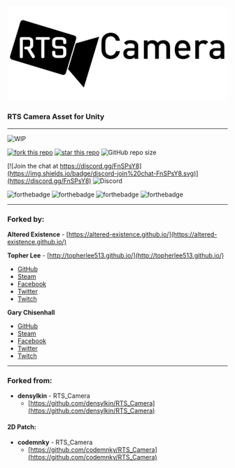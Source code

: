 # [![RTS Camera](RTS_CAM_BANNER.png)](https://github.com/altered-existence/RTS_Camera)
### RTS Camera Asset for Unity

-----

![WIP](https://camo.githubusercontent.com/96997bf4724da51b7b3bd96d341a0c1efb2b38ab/68747470733a2f2f756e706b672e636f6d2f76767769702f5749502e737667)

[![fork this repo](http://githubbadges.com/fork.svg?user=altered-existence&repo=RTS_Camera&style=default)](https://github.com/altered-existence/RTS_Camera/fork)
[![star this repo](http://githubbadges.com/star.svg?user=altered-existence&repo=RTS_Camera&style=default)](https://github.com/altered-existence/RTS_Camera)
![GitHub repo size](https://img.shields.io/github/repo-size/altered-existence/RTS_Camera.svg)

[![Join the chat at https://discord.gg/FnSPsY8](https://img.shields.io/badge/discord-join%20chat-FnSPsY8.svg)](https://discord.gg/FnSPsY8)
![Discord](https://img.shields.io/discord/356807608256036866.svg)

![forthebadge](https://forthebadge.com/images/badges/built-with-love.svg)
![forthebadge](https://forthebadge.com/images/badges/uses-badges.svg)
![forthebadge](https://forthebadge.com/images/badges/no-ragrets.svg)
![forthebadge](https://forthebadge.com/images/badges/fuck-it-ship-it.svg)

-----
### Forked by:

**Altered Existence** - [https://altered-existence.github.io/](https://altered-existence.github.io/)

**Topher Lee** - [http://topherlee513.github.io/](http://topherlee513.github.io/)
  - [GitHub](https://github.com/TopherLee513)
  - [Steam](https://steamcommunity.com/id/TopherLee513/)
  - [Facebook](https://www.facebook.com/topher.lee.13)
  - [Twitter](https://twitter.com/TopherLee513)
  - [Twitch](https://www.twitch.tv/topherlee513)


**Gary Chisenhall**
  - [GitHub](https://github.com/glchisenhall)
  - [Steam](https://steamcommunity.com/id/gchisenhall/)
  - [Facebook](https://www.facebook.com/garyleechisenhalljr)
  - [Twitter](https://twitter.com/ChisenhallGary)
  - [Twitch](https://www.twitch.tv/sou77e55one)
  -----
### Forked from:
- **densylkin** - RTS_Camera
  - [https://github.com/densylkin/RTS_Camera](https://github.com/densylkin/RTS_Camera)

#### 2D Patch:
  - **codemnky** - RTS_Camera
    - [https://github.com/codemnky/RTS_Camera](https://github.com/codemnky/RTS_Camera)
